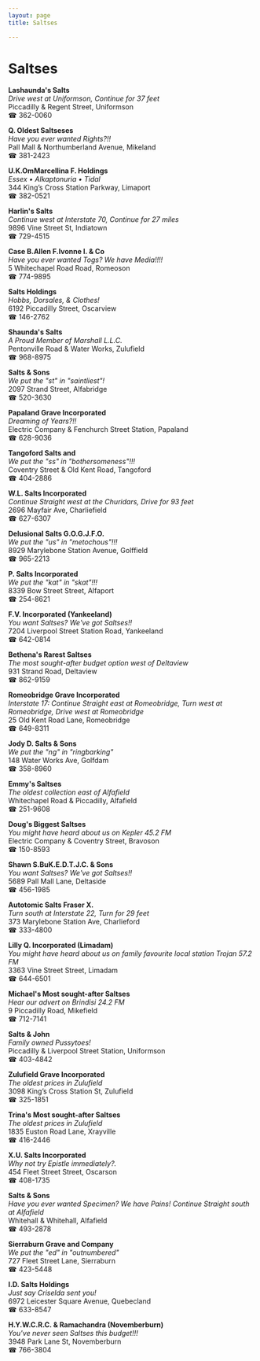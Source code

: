 ```yaml
---
layout: page 
title: Saltses

---
```



# Saltses


 **Lashaunda's Salts**  
_Drive west at Uniformson, Continue for 37 feet_  
Piccadilly & Regent Street, Uniformson  
☎ 362-0060

**Q. Oldest Saltseses**  
_Have you ever wanted Rights?!!_  
Pall Mall & Northumberland Avenue, Mikeland  
☎ 381-2423

**U.K.OmMarcellina F. Holdings**  
_Essex • Alkaptonuria • Tidal_  
344 King’s Cross Station Parkway, Limaport  
☎ 382-0521

**Harlin's Salts**  
_Continue west at Interstate 70, Continue for 27 miles_  
9896 Vine Street St, Indiatown  
☎ 729-4515

**Case B.Allen F.Ivonne I. & Co**  
_Have you ever wanted Togs? We have Media!!!!_  
5 Whitechapel Road Road, Romeoson  
☎ 774-9895

**Salts Holdings**  
_Hobbs, Dorsales, & Clothes!_  
6192 Piccadilly Street, Oscarview  
☎ 146-2762

**Shaunda's Salts**  
_A Proud Member of Marshall L.L.C._  
Pentonville Road & Water Works, Zulufield  
☎ 968-8975

**Salts & Sons**  
_We put the "st" in "saintliest"!_  
2097 Strand Street, Alfabridge  
☎ 520-3630

**Papaland Grave Incorporated**  
_Dreaming of Years?!!_  
Electric Company & Fenchurch Street Station, Papaland  
☎ 628-9036

**Tangoford Salts and**  
_We put the "ss" in "bothersomeness"!!!_  
Coventry Street & Old Kent Road, Tangoford  
☎ 404-2886

**W.L. Salts Incorporated**  
_Continue Straight west at the Churidars, Drive for 93 feet_  
2696 Mayfair Ave, Charliefield  
☎ 627-6307

**Delusional Salts G.O.G.J.F.O.**  
_We put the "us" in "metochous"!!!_  
8929 Marylebone Station Avenue, Golffield  
☎ 965-2213

**P. Salts Incorporated**  
_We put the "kat" in "skat"!!!_  
8339 Bow Street Street, Alfaport  
☎ 254-8621

**F.V. Incorporated (Yankeeland)**  
_You want Saltses? We've got Saltses!!_  
7204 Liverpool Street Station Road, Yankeeland  
☎ 642-0814

**Bethena's Rarest Saltses**  
_The most sought-after budget option west of Deltaview_  
931 Strand Road, Deltaview  
☎ 862-9159

**Romeobridge Grave Incorporated**  
_Interstate 17: Continue Straight east at Romeobridge, Turn west at Romeobridge, Drive west at Romeobridge_  
25 Old Kent Road Lane, Romeobridge  
☎ 649-8311

**Jody D. Salts & Sons**  
_We put the "ng" in "ringbarking"_  
148 Water Works Ave, Golfdam  
☎ 358-8960

**Emmy's Saltses**  
_The oldest collection east of Alfafield_  
Whitechapel Road & Piccadilly, Alfafield  
☎ 251-9608

**Doug's Biggest Saltses**  
_You might have heard about us on Kepler 45.2 FM_  
Electric Company & Coventry Street, Bravoson  
☎ 150-8593

**Shawn S.BuK.E.D.T.J.C. & Sons**  
_You want Saltses? We've got Saltses!!_  
5689 Pall Mall Lane, Deltaside  
☎ 456-1985

**Autotomic Salts Fraser X.**  
_Turn south at Interstate 22, Turn for 29 feet_  
373 Marylebone Station Ave, Charlieford  
☎ 333-4800

**Lilly Q. Incorporated (Limadam)**  
_You might have heard about us on family favourite local station Trojan 57.2 FM_  
3363 Vine Street Street, Limadam  
☎ 644-6501

**Michael's Most sought-after Saltses**  
_Hear our advert on Brindisi 24.2 FM_  
9 Piccadilly Road, Mikefield  
☎ 712-7141

**Salts & John**  
_Family owned Pussytoes!_  
Piccadilly & Liverpool Street Station, Uniformson  
☎ 403-4842

**Zulufield Grave Incorporated**  
_The oldest prices in Zulufield_  
3098 King’s Cross Station St, Zulufield  
☎ 325-1851

**Trina's Most sought-after Saltses**  
_The oldest prices in Zulufield_  
1835 Euston Road Lane, Xrayville  
☎ 416-2446

**X.U. Salts Incorporated**  
_Why not try Epistle immediately?._  
454 Fleet Street Street, Oscarson  
☎ 408-1735

**Salts & Sons**  
_Have you ever wanted Specimen? We have Pains! 
Continue Straight south at Alfafield_  
Whitehall & Whitehall, Alfafield  
☎ 493-2878

**Sierraburn Grave and Company**  
_We put the "ed" in "outnumbered"_  
727 Fleet Street Lane, Sierraburn  
☎ 423-5448

**I.D. Salts Holdings**  
_Just say Criselda sent you!_  
6972 Leicester Square Avenue, Quebecland  
☎ 633-8547

**H.Y.W.C.R.C. & Ramachandra (Novemberburn)**  
_You've never seen Saltses this budget!!!_  
3948 Park Lane St, Novemberburn  
☎ 766-3804

